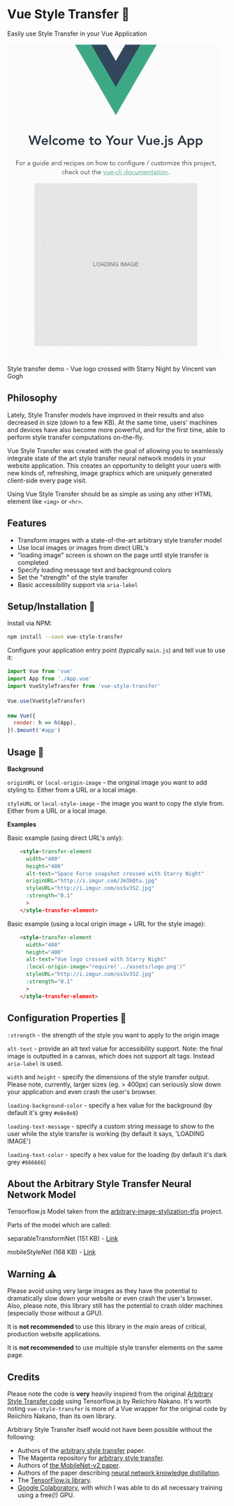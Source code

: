 # Vue Style Transfer :art:
Easily use Style Transfer in your Vue Application


![Style transfer demo - Vue logo crossed with Starry Night by Vincent van Gogh](vue-style-transfer-demo-optimized.gif)

Style transfer demo - Vue logo crossed with Starry Night by Vincent van Gogh

## Philosophy
Lately, Style Transfer models have improved in their results and also decreased in size (down to a few KB).  At the same time, users' machines and devices have also become more powerful, and for the first time, able to perform style transfer computations on-the-fly. 

Vue Style Transfer was created with the goal of allowing you to seamlessly integrate state of the art style transfer neural network models in your website application.  This creates an opportunity to delight your users with new kinds of, refreshing, image graphics which are uniquely generated client-side every page visit.

Using Vue Style Transfer should be as simple as using any other HTML element like `<img>` or `<hr>`.

## Features
- Transform images with a state-of-the-art arbitrary style transfer model
- Use local images or images from direct URL's
- "loading image" screen is shown on the page until style transfer is completed
- Specify loading message text and background colors
- Set the "strength" of the style transfer
- Basic accessibility support via `aria-label`
  
## Setup/Installation :floppy_disk:
Install via NPM:
```bash
npm install --save vue-style-transfer
```

Configure your application entry point (typically `main.js`) and tell vue to use it:
```javascript
import Vue from 'vue'
import App from './App.vue'
import VueStyleTransfer from 'vue-style-transfer'

Vue.use(VueStyleTransfer)

new Vue({
  render: h => h(App),
}).$mount('#app')

```

## Usage :beginner:

**Background**

`originURL` or `local-origin-image` - the original image you want to add styling to.  Either from a URL or a local image.

`styleURL` or `local-style-image` - the image you want to copy the style from.  Either from a URL or a local image.

**Examples**

Basic example (using direct URL's only):
```html
    <style-transfer-element
      width="400"
      height="400"
      alt-text="Space Force snapshot crossed with Starry Night"
      originURL="http://i.imgur.com/Jm3bQtu.jpg"
      styleURL="http://i.imgur.com/osSv3S2.jpg"
      :strength="0.1"
      >
    </style-transfer-element>
```
Basic example (using a local origin image + URL for the style image):
```html
    <style-transfer-element
      width="400"
      height="400"
      alt-text="Vue logo crossed with Starry Night"
      :local-origin-image="require('../assets/logo.png')"
      styleURL="http://i.imgur.com/osSv3S2.jpg"
      :strength="0.1"
      >
    </style-transfer-element>
```

## Configuration Properties :wrench:

`:strength` - the strength of the style you want to apply to the origin image

`alt-text` - provide an alt text value for accessibility support.  Note: the final image is outputted in a canvas, which does not support alt tags.  Instead `aria-label` is used.

`width` and `height` - specify the dimensions of the style transfer output.  Please note, currently, larger sizes (eg. > 400px) can seriously slow down your application and even crash the user's browser.

`loading-background-color` - specify a hex value for the background (by default it's grey `#e8e8e8`)

`loading-text-message` - specify a custom string message to show to the user while the style transfer is working (by default it says, 'LOADING IMAGE')

`loading-text-color` - specify a hex value for the loading (by default it's dark grey `#666666`)

## About the Arbitrary Style Transfer Neural Network Model
Tensorflow.js Model taken from the [arbitrary-image-stylization-tfjs](https://github.com/reiinakano/arbitrary-image-stylization-tfjs) project.

Parts of the model which are called:

separableTransformNet (151 KB) - [Link](https://raw.githubusercontent.com/reiinakano/arbitrary-image-stylization-tfjs/master/saved_model_transformer_js/model.json)

mobileStyleNet (168 KB) - [Link](https://raw.githubusercontent.com/reiinakano/arbitrary-image-stylization-tfjs/master/saved_model_style_js/model.json)


## Warning :warning:
Please avoid using very large images as they have the potential to dramatically slow down your website or even crash the user's browser.  Also, please note, this library still has the potential to crash older machines (especially those without a GPU).  

It is **not recommended** to use this library in the main areas of critical, production website applications.

It is **not recommended** to use multiple style transfer elements on the same page.

## Credits
Please note the code is **very** heavily inspired from the original [Arbitrary Style Transfer code](https://github.com/reiinakano/arbitrary-image-stylization-tfjs) using Tensorflow.js by Reiichiro Nakano.  It's worth noting `vue-style-transfer` is more of a Vue wrapper for the original code by Reiichiro Nakano, than its own library.

Arbitrary Style Transfer itself would not have been possible without the following:
* Authors of the [arbitrary style transfer](https://arxiv.org/abs/1705.06830) paper.
* The Magenta repository for [arbitrary style transfer](https://github.com/tensorflow/magenta/tree/master/magenta/models/arbitrary_image_stylization).
* Authors of [the MobileNet-v2 paper](https://arxiv.org/abs/1801.04381).
* Authors of the paper describing [neural network knowledge distillation](https://arxiv.org/abs/1503.02531).
* The [TensorFlow.js library](https://js.tensorflow.org).
* [Google Colaboratory](https://colab.research.google.com/), with which I was able 
to do all necessary training using a free(!) GPU.
